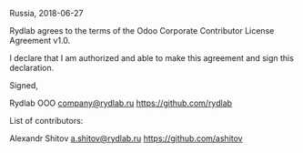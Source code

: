 Russia, 2018-06-27

Rydlab agrees to the terms of the Odoo Corporate Contributor License
Agreement v1.0.

I declare that I am authorized and able to make this agreement and sign this
declaration.

Signed,

Rydlab OOO company@rydlab.ru https://github.com/rydlab

List of contributors:

Alexandr Shitov a.shitov@rydlab.ru https://github.com/ashitov